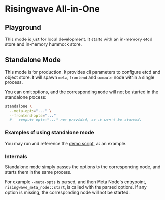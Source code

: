 # Risingwave All-in-One

## Playground

This mode is just for local development. It starts with an in-memory etcd store and in-memory hummock store.

## Standalone Mode

This mode is for production. It provides cli parameters to configure etcd and object store.
It will spawn `meta`, `frontend` and `compute` node within a single process.

You can omit options, and the corresponding node will not be started in the standalone process:

```bash
standalone \
  --meta-opts="..." \
  --frontend-opts="..."
  # --compute-opts="..." not provided, so it won't be started.
```

### Examples of using standalone mode

You may run and reference the [demo script](../scripts/e2e-full-standalone-demo.sh), as an example.

### Internals

Standalone mode simply passes the options to the corresponding node, and starts them in the same process.

For example `--meta-opts` is parsed, and then Meta Node's entrypoint, `risingwave_meta_node::start`, is called with the parsed options.
If any option is missing, the corresponding node will not be started.